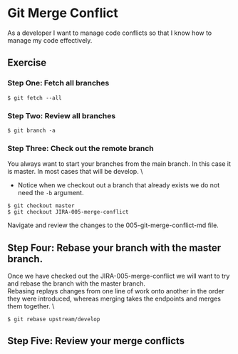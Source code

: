 # Git Merge Conflict

As a developer I want to manage code conflicts so that I know how to manage my code effectively.

## Exercise 

### Step One: Fetch all branches 
```
$ git fetch --all 
```

### Step Two: Review all branches 
```
$ git branch -a
```

### Step Three: Check out the remote branch
You always want to start your branches from the main branch. In this case it is master. In most cases that will be develop. \
* Notice when we checkout out a branch that already exists we do not need the `-b` argument.

```
$ git checkout master
$ git checkout JIRA-005-merge-conflict
```
Navigate and review the changes to the 005-git-merge-conflict-md file. 

## Step Four: Rebase your branch with the master branch.
Once we have checked out the JIRA-005-merge-conflict we will want to try and rebase the branch with the master branch. \
Rebasing replays changes from one line of work onto another in the order they were introduced, whereas merging takes the endpoints and merges them together. \
```
$ git rebase upstream/develop
```

## Step Five: Review your merge conflicts 


